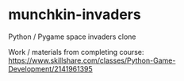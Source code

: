 # munchkin-invaders
Python / Pygame space invaders clone

Work / materials from completing course:
https://www.skillshare.com/classes/Python-Game-Development/2141961395
